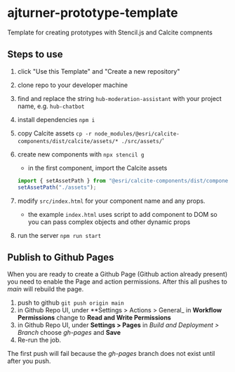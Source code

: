 # ajturner-prototype-template
Template for creating prototypes with Stencil.js and Calcite compnents

## Steps to use

1. click "Use this Template" and "Create a new repository"
1. clone repo to your developer machine
1. find and replace the string `hub-moderation-assistant` with your project name, e.g. `hub-chatbot`
1. install dependencies `npm i`
1. copy Calcite assets `cp -r node_modules/@esri/calcite-components/dist/calcite/assets/* ./src/assets/`'
1. create new components with `npx stencil g`
    - in the first component, import the Calcite assets
    ```ts
    import { setAssetPath } from "@esri/calcite-components/dist/components";
    setAssetPath("./assets");
    ```

1. modify `src/index.html` for your component name and any props. 
    - the example `index.html` uses script to add component to DOM so you can pass complex objects and other dynamic props
1. run the server `npm run start`


## Publish to Github Pages

When you are ready to create a Github Page (Github action already present) you need to enable the Page and action permissions. After this all pushes to _main_ will rebuild the page.

1. push to github `git push origin main`
1. in Github Repo UI, under **Settings > Actions > General_ in **Workflow Permissions** change to **Read and Write Permissions**
1. in Github Repo UI, under **Settings > Pages** in _Build and Deployment > Branch_ choose _gh-pages_ and **Save**
1. Re-run the job. 

The first push will fail because the _gh-pages_ branch does not exist until after you push.